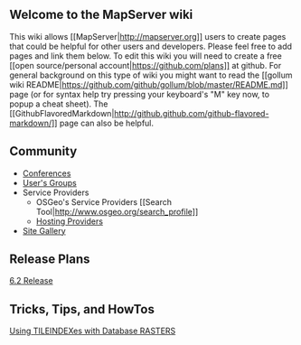 ## Welcome to the MapServer wiki

This wiki allows [[MapServer|http://mapserver.org]] users to create pages that could be helpful for other users and developers.  Please feel free to add pages and link them below.  To edit this wiki you will need to create a free [[open source/personal account|https://github.com/plans]] at github.  For general background on this type of wiki you might want to read the [[gollum wiki README|https://github.com/github/gollum/blob/master/README.md]] page (or for syntax help try pressing your keyboard's "M" key now, to popup a cheat sheet).  The [[GithubFlavoredMarkdown|http://github.github.com/github-flavored-markdown/]] page can also be helpful.

## Community
* [Conferences](/mapserver/mapserver/wiki/MapServer-Conferences)
* [User's Groups](/mapserver/mapserver/wiki/MUGs)
* Service Providers
  * OSGeo's Service Providers [[Search Tool|http://www.osgeo.org/search_profile]]
  * [Hosting Providers](/mapserver/mapserver/wiki/MapServer-Hosting-Providers)
* [Site Gallery](/mapserver/mapserver/wiki/MapServer-Site-Gallery)

## Release Plans
[6.2 Release](/mapserver/mapserver/wiki/MapServer-6.2-Release-Plan)

## Tricks, Tips, and HowTos
[Using TILEINDEXes with Database RASTERS](/mapserver/mapserver/wiki/MapServer-TILEINDEXes-with-Database-RASTERS)